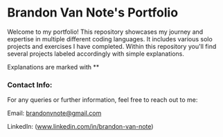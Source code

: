 # Brandon Van Note's Portfolio
Welcome to my portfolio! This repository showcases my journey and expertise in multiple different coding languages. It includes various solo projects and exercises I have completed. Within this repository you'll find several projects labeled accordingly with simple explanations.

Explanations are marked with **


### Contact Info:
For any queries or further information, feel free to reach out to me:

Email: brandonvnote@gmail.com

LinkedIn: (www.linkedin.com/in/brandon-van-note)

